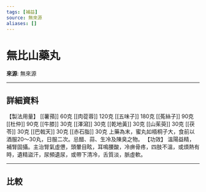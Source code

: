 ```yaml
---
tags: [補益]
source: 無來源
aliases: []
---
```


# 無比山藥丸

**來源**: 無來源  

---

## 詳細資料
【製法用量】 [[薯蕷]] 60克 [[肉蓯蓉]] 120克 [[五味子]] 180克 [[菟絲子]] 90克 [[杜仲]] 90克 [[牛膝]] 30克 [[澤瀉]] 30克 [[乾地黃]] 30克 [[山茱萸]] 30克 [[茯苓]] 30克 [[巴戟天]] 30克 [[赤石脂]] 30克
上藥為末，蜜丸如梧桐子大，食前以酒服20～30丸，日服二次。忌醋、蒜、生冷及陳臭之物。
【功效】
溫陽益精，補腎固攝。主治腎氣虛憊，頭暈目眩，耳鳴腰酸，冷痹骨疼，四肢不溫，或煩熱有時，遺精盜汗，尿頻遺尿，或帶下清冷，舌質淡，脈虛軟。

---

## 比較
